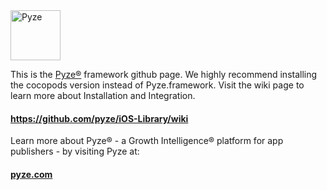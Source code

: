 <img src="http://pyze.com/images/colorlogomark-whitetext.svg" height="80" alt="Pyze"/>

This is the [Pyze&reg;](http://pyze.com) framework github page.  We highly recommend installing the cocopods version instead of Pyze.framework. Visit the wiki page to learn more about Installation and Integration.
#### https://github.com/pyze/iOS-Library/wiki

Learn more about Pyze&reg; - a Growth Intelligence&reg; platform for app publishers - by visiting Pyze at: 
#### [pyze.com](http://pyze.com)
